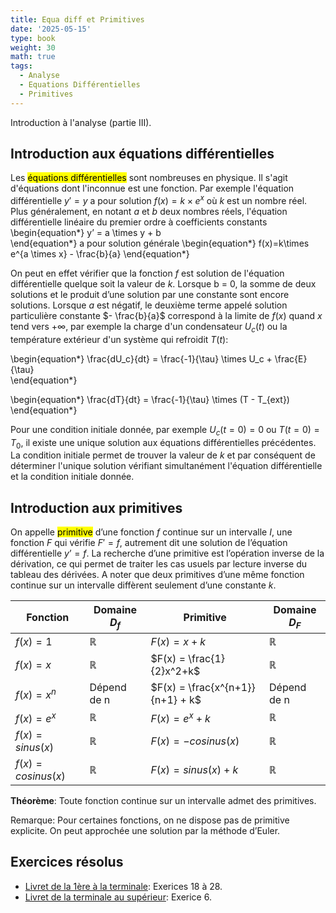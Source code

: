 ```yaml
---
title: Equa diff et Primitives
date: '2025-05-15'
type: book
weight: 30
math: true
tags:
  - Analyse
  - Equations Différentielles
  - Primitives
---
```


Introduction à l'analyse (partie III).

<!--more-->

## Introduction aux équations différentielles

Les <mark>équations différentielles</mark> sont nombreuses en physique. Il s'agit d'équations dont l'inconnue est une fonction. 
Par exemple l'équation différentielle $y'=y$ a pour solution $f(x)=k\times e^x$ où $k$ est un nombre réel. Plus généralement, en notant $a$ et $b$ deux nombres réels, l'équation différentielle linéaire du premier ordre à coefficients constants
\begin{equation*}
 y’ = a \times y + b   
\end{equation*}
a pour solution générale
\begin{equation*}
 f(x)=k\times e^{a \times x} - \frac{b}{a}
\end{equation*}

On peut en effet vérifier que la fonction $f$ est solution de l'équation différentielle quelque soit la valeur de $k$. Lorsque b = 0, la somme de deux solutions et le produit d’une solution par une constante sont encore solutions.
Lorsque $a$ est négatif, le deuxième terme appelé solution particulière constante $- \frac{b}{a}$ correspond à la limite de $f(x)$ quand $x$ tend vers $+\infty$, par exemple la charge d'un condensateur $U_c(t)$ ou la température extérieur d'un système qui refroidit $T(t)$:

\begin{equation*}
 \frac{dU_c}{dt} = \frac{-1}{\tau} \times U_c + \frac{E}{\tau}  
\end{equation*}

\begin{equation*}
 \frac{dT}{dt} = \frac{-1}{\tau} \times (T - T_{ext})  
\end{equation*}

Pour une condition initiale donnée, par exemple $U_c(t=0)=0$ ou $T(t=0)=T_{0}$, il existe une unique solution aux équations différentielles précédentes. La condition initiale permet de trouver la valeur de $k$ et par conséquent de déterminer l'unique solution vérifiant simultanément l'équation différentielle et la condition initiale donnée. 

## Introduction aux primitives

On appelle <mark>primitive</mark> d’une fonction $f$ continue sur un intervalle $I$, une fonction $F$ qui vérifie $F'=f$, autrement dit une solution de l’équation différentielle $y’ = f$.  La recherche d’une primitive est l’opération inverse de la dérivation, ce qui permet de traiter les cas usuels par lecture inverse du tableau des dérivées.
A noter que deux primitives d’une même fonction continue sur un intervalle diffèrent seulement d’une constante $k$. 

| Fonction | Domaine $D_f$ | Primitive | Domaine $D_{F}$ |
|---|---|---|---|
| $f(x) = 1$ | $\mathbb{R}$ | $F(x) = x+k$  | $\mathbb{R}$ |
| $f(x) = x$ | $\mathbb{R}$ | $F(x) = \frac{1}{2}x^2+k$  | $\mathbb{R}$ |
| $f(x) = x^n$ |  Dépend de n | $F(x) = \frac{x^{n+1}}{n+1} + k$ | Dépend de n |
| $f(x) = e^x$ | $\mathbb{R}$ | $F(x) = e^x+k$  | $\mathbb{R}$ |
| $f(x) = sinus(x)$ |  $\mathbb{R}$ | $F(x) = -cosinus(x)$ | $\mathbb{R}$ |
| $f(x) = cosinus(x)$ |  $\mathbb{R}$ | $F(x) = sinus(x) + k$ | $\mathbb{R}$ |

<b>Théorème</b>: Toute fonction continue sur un intervalle admet des primitives. 

Remarque: Pour certaines fonctions, on ne dispose pas de primitive explicite. On peut approchée une solution par la méthode d’Euler.

## Exercices résolus

- [Livret de la 1ère à la terminale](https://lycee-henri4.com/wp-content/uploads/2024/07/Livret-1ere-Term-2024-07-.pdf): Exerices 18 à 28.
- [Livret de la terminale au supérieur](https://lycee-henri4.com/wp-content/uploads/2022/07/CPES-MATHS.pdf): Exerice 6.